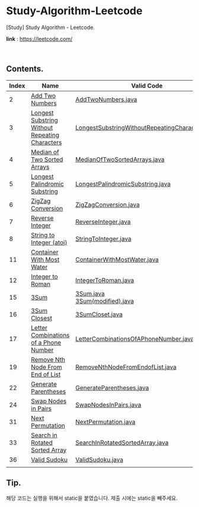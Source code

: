 # Study-Algorithm-Leetcode

[Study] Study Algorithm - Leetcode.

**link** : https://leetcode.com/

<br/>

## Contents.



| Index | Name                                                         | Valid Code                                                   | Invalid Code                                                 |
| ----- | ------------------------------------------------------------ | ------------------------------------------------------------ | ------------------------------------------------------------ |
| 2     | [Add Two Numbers](https://leetcode.com/problems/add-two-numbers) | [AddTwoNumbers.java](./AddTwoNumbers.java)                   |                                                              |
| 3     | [Longest Substring Without Repeating Characters](https://leetcode.com/problems/longest-substring-without-repeating-characters) | [LongestSubstringWithoutRepeatingCharacters.java](./LongestSubstringWithoutRepeatingCharacters.java) |                                                              |
| 4     | [Median of Two Sorted Arrays](https://leetcode.com/problems/median-of-two-sorted-arrays) | [MedianOfTwoSortedArrays.java](./MedianOfTwoSortedArrays.java) |                                                              |
| 5     | [Longest Palindromic Substring](https://leetcode.com/problems/longest-palindromic-substring) | [LongestPalindromicSubstring.java](./LongestPalindromicSubstring.java) | [LongestPalindromicSubstring(Timeout).java](./LongestPalindromicSubstring(Timeout).java) |
| 6     | [ZigZag Conversion](https://leetcode.com/problems/zigzag-conversion) | [ZigZagConversion.java](./ZigZagConversion.java)             |                                                              |
| 7     | [Reverse Integer](https://leetcode.com/problems/reverse-integer) | [ReverseInteger.java](./ReverseInteger.java)                 |                                                              |
| 8     | [String to Integer (atoi)](https://leetcode.com/problems/string-to-integer-atoi) | [StringToInteger.java](./StringToInteger.java)               | [StringToInteger(Invalid).java](./StringToInteger(Invalid).java) |
| 11    | [Container With Most Water](https://leetcode.com/problems/container-with-most-water) | [ContainerWithMostWater.java](./ContainerWithMostWater.java) |                                                              |
| 12    | [Integer to Roman](https://leetcode.com/problems/integer-to-roman) | [IntegerToRoman.java](./IntegerToRoman.java)                 |                                                              |
| 15    | [3Sum](https://leetcode.com/problems/3sum)                   | [3Sum.java](https://github.com/Azderica/Study-Algorithm-Leetcode/blob/master/3Sum.java)<br />[3Sum(modified).java](./3Sum(modified).java) |                                                              |
| 16    | [3Sum Closest](https://leetcode.com/problems/3sum-closest)   | [3SumCloset.java](./3SumCloset.java)                         |                                                              |
| 17    | [Letter Combinations of a Phone Number](https://leetcode.com/problems/letter-combinations-of-a-phone-number) | [LetterCombinationsOfAPhoneNumber.java](./LetterCombinationsOfAPhoneNumber.java) |                                                              |
| 19    | [Remove Nth Node From End of List](https://leetcode.com/problems/remove-nth-node-from-end-of-list) | [RemoveNthNodeFromEndofList.java](./RemoveNthNodeFromEndofList.java) |                                                              |
| 22    | [Generate Parentheses](https://leetcode.com/problems/generate-parentheses) | [GenerateParentheses.java](./GenerateParentheses.java)       |                                                              |
| 24    | [Swap Nodes in Pairs](https://leetcode.com/problems/swap-nodes-in-pairs) | [SwapNodesInPairs.java](./SwapNodesInPairs.java)             |                                                              |
| 31    | [Next Permutation](https://leetcode.com/problems/next-permutation) | [NextPermutation.java](./NextPermutation.java)               |                                                              |
| 33    | [Search in Rotated Sorted Array](https://leetcode.com/problems/search-in-rotated-sorted-array/submissions/) | [SearchInRotatedSortedArray.java](./SearchInRotatedSortedArray.java) |                                                              |
| 36    | [Valid Sudoku](https://leetcode.com/problems/valid-sudoku)   | [ValidSudoku.java](./ValidSudoku.java)                       |                                                              |
|       |                                                              |                                                              |                                                              |



## Tip.

해당 코드는 실행을 위해서 static을 붙였습니다. 제출 시에는 static을 빼주세요.
